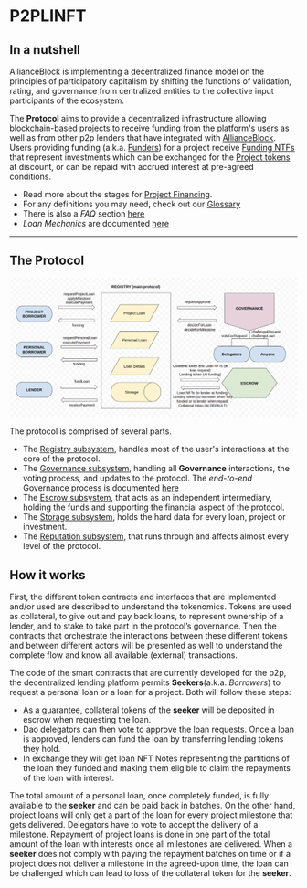 # P2PLINFT

## In a nutshell
AllianceBlock is implementing a decentralized finance model on the principles of participatory capitalism by shifting the functions of validation, rating, and governance from centralized entities to the collective input participants of the ecosystem.

The **Protocol** aims to provide a decentralized infrastructure allowing blockchain-based projects to receive funding from the platform's users as well as from other p2p lenders that have integrated with [AllianceBlock](https://allianceblock.io). Users providing funding (a.k.a. [Funders](Glossary.md)) for a project receive [Funding NTFs](Glossary.md) that represent investments which can be exchanged for the [Project tokens](Glossary.md) at discount, or can be repaid with accrued interest at pre-agreed conditions.

* Read more about the stages for [Project Financing](Financing.md).
* For any definitions you may need, check out our [Glossary](Glossary.md)
* There is also a *FAQ* section [here](FAQ.md)
* *Loan Mechanics* are documented [here](Loans.md)

---

## The Protocol

![Protocol Graph](img/protocol.png)

The protocol is comprised of several parts.
* The [Registry subsystem](Registry.md), handles most of the user's interactions at the core of the protocol.
* The [Governance subsystem](DAO.md), handling all **Governance** interactions, the voting process, and updates to the protocol. The *end-to-end* Governance process is documented [here](DAO-endToEnd.md)
* The [Escrow subsystem](Escrow.md), that acts as an independent intermediary, holding the funds and supporting the financial aspect of the protocol.
* The [Storage subsystem](Storage.md), holds the hard data for every loan, project or investment.
* The [Reputation subsystem](Reputation.md), that runs through and affects almost every level of the protocol.

## How it works

First, the different token contracts and interfaces that are implemented and/or used are described to understand the tokenomics. Tokens are used as collateral, to give out and pay back loans, to represent ownership of a lender, and to stake to take part in the protocol’s governance.
Then the contracts that orchestrate the interactions between these different tokens and between different actors will be presented as well to understand the complete flow and know all available (external) transactions.


The code of the smart contracts that are currently developed for the p2p, the decentralized lending platform permits **Seekers**(a.k.a. *Borrowers*) to request a personal loan or a loan for a project.
Both will follow these steps:
* As a guarantee, collateral tokens of the **seeker** will be deposited in escrow when requesting the loan.
* Dao delegators can then vote to approve the loan requests.
Once a loan is approved, lenders can fund the loan by transferring lending tokens they hold.
* In exchange they will get loan NFT Notes representing the partitions of the loan they funded and making them eligible to claim the repayments of the loan with interest.

The total amount of a personal loan, once completely funded, is fully available to the **seeker** and can be paid back in batches. On the other hand, project loans will only get a part of the loan for every project milestone that gets delivered. Delegators have to vote to accept the delivery of a milestone. Repayment of project loans is done in one part of the total amount of the loan with interests once all milestones are delivered.
When a **seeker** does not comply with paying the repayment batches on time or if a project does not deliver a milestone in the agreed-upon time, the loan can be challenged which can lead to loss of the collateral token for the **seeker**.



